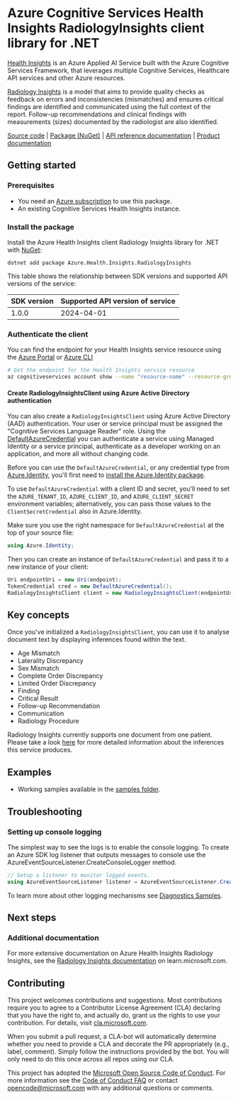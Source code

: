 # Azure Cognitive Services Health Insights RadiologyInsights client library for .NET

[Health Insights][health_insights] is an Azure Applied AI Service built with the Azure Cognitive Services Framework, that leverages multiple Cognitive Services, Healthcare API services and other Azure resources.

[Radiology Insights][radiology_insights_docs] is a model that aims to provide quality checks as feedback on errors and inconsistencies (mismatches) and ensures critical findings are identified and communicated using the full context of the report. Follow-up recommendations and clinical findings with measurements (sizes) documented by the radiologist are also identified.

[Source code](https://github.com/Azure/azure-sdk-for-net/tree/main/sdk/healthinsights/Azure.Health.Insights.RadiologyInsights/src) | [Package (NuGet)](https://www.nuget.org/packages/Azure.Health.Insights.RadiologyInsights/) | [API reference documentation](https://learn.microsoft.com/en-in/rest/api/cognitiveservices/healthinsights/radiology-insights) | [Product documentation](https://learn.microsoft.com/azure/azure-health-insights/radiology-insights/)
## Getting started

### Prerequisites

- You need an [Azure subscription][azure_sub] to use this package.
- An existing Cognitive Services Health Insights instance.

### Install the package

Install the Azure Health Insights client Radiology Insights library for .NET with [NuGet][nuget]:

```dotnetcli
dotnet add package Azure.Health.Insights.RadiologyInsights
```

This table shows the relationship between SDK versions and supported API versions of the service:

|SDK version|Supported API version of service |
|-------------|---------------|
|1.0.0 | 2024-04-01|

### Authenticate the client

You can find the endpoint for your Health Insights service resource using the [Azure Portal][azure_portal] or [Azure CLI][azure_cli]

```bash
# Get the endpoint for the Health Insights service resource
az cognitiveservices account show --name "resource-name" --resource-group "resource-group-name" --query "properties.endpoint"
```

#### Create RadiologyInsightsClient using Azure Active Directory authentication

You can also create a `RadiologyInsightsClient` using Azure Active Directory (AAD) authentication. Your user or service principal must be assigned the "Cognitive Services Language Reader" role.
Using the [DefaultAzureCredential] you can authenticate a service using Managed Identity or a service principal, authenticate as a developer working on an application, and more all without changing code.

Before you can use the `DefaultAzureCredential`, or any credential type from [Azure.Identity][azure_identity], you'll first need to [install the Azure.Identity package][azure_identity_install].

To use `DefaultAzureCredential` with a client ID and secret, you'll need to set the `AZURE_TENANT_ID`, `AZURE_CLIENT_ID`, and `AZURE_CLIENT_SECRET` environment variables; alternatively, you can pass those values
to the `ClientSecretCredential` also in Azure.Identity.

Make sure you use the right namespace for `DefaultAzureCredential` at the top of your source file:

```C# Snippet:Age_Mismatch_SyncCreateWithDefaultAzureCredential
using Azure.Identity;
```

Then you can create an instance of `DefaultAzureCredential` and pass it to a new instance of your client:

```C# Snippet:Age_Mismatch_Sync_Tests_Samples_TokenCredential
Uri endpointUri = new Uri(endpoint);
TokenCredential cred = new DefaultAzureCredential();
RadiologyInsightsClient client = new RadiologyInsightsClient(endpointUri, cred);
```

## Key concepts

Once you've initialized a `RadiologyInsightsClient`, you can use it to analyse document text by displaying inferences found within the text.
* Age Mismatch
* Laterality Discrepancy
* Sex Mismatch
* Complete Order Discrepancy
* Limited Order Discrepancy
* Finding
* Critical Result
* Follow-up Recommendation
* Communication
* Radiology Procedure

Radiology Insights currently supports one document from one patient. Please take a look [here] for more detailed information about the inferences this service produces.

## Examples

- Working samples available in the [samples folder][sample_folder].

## Troubleshooting

### Setting up console logging

The simplest way to see the logs is to enable the console logging.
To create an Azure SDK log listener that outputs messages to console use the AzureEventSourceListener.CreateConsoleLogger method.

```C#
// Setup a listener to monitor logged events.
using AzureEventSourceListener listener = AzureEventSourceListener.CreateConsoleLogger();
```

To learn more about other logging mechanisms see [Diagnostics Samples][logging].

## Next steps

### Additional documentation

For more extensive documentation on Azure Health Insights Radiology Insights, see the [Radiology Insights documentation][radiology_insights_docs] on learn.microsoft.com.

## Contributing

This project welcomes contributions and suggestions. Most contributions require you to agree to a Contributor License Agreement (CLA) declaring that you have the right to, and actually do, grant us the rights to use your contribution. For details, visit [cla.microsoft.com][cla].

When you submit a pull request, a CLA-bot will automatically determine whether you need to provide a CLA and decorate the PR appropriately (e.g., label, comment). Simply follow the instructions provided by the bot. You will only need to do this once across all repos using our CLA.

This project has adopted the [Microsoft Open Source Code of Conduct][code_of_conduct]. For more information see the [Code of Conduct FAQ][coc_faq] or contact [opencode@microsoft.com][coc_contact] with any additional questions or comments.

<!-- LINKS -->
[azure_sub]: https://azure.microsoft.com/free/dotnet/
[nuget]: https://www.nuget.org
[azure_portal]: https://portal.azure.com
[azure_cli]: https://docs.microsoft.com/cli/azure
[health_insights]: https://learn.microsoft.com/azure/azure-health-insights/overview?branch=main
[style-guide-msft]: https://docs.microsoft.com/style-guide/capitalization
[style-guide-cloud]: https://aka.ms/azsdk/cloud-style-guide
[radiology_insights_docs]: https://learn.microsoft.com/azure/azure-health-insights/radiology-insights/
[code_of_conduct]: https://opensource.microsoft.com/codeofconduct/
[coc_faq]: https://opensource.microsoft.com/codeofconduct/faq/
[cla]: https://cla.microsoft.com
[logging]: https://github.com/Azure/azure-sdk-for-net/tree/main/sdk/core/Azure.Core/samples/Diagnostics.md
[coc_contact]: mailto:opencode@microsoft.com
[here]: https://learn.microsoft.com/azure/azure-health-insights/radiology-insights/inferences
[sample_folder]: https://github.com/Azure/azure-sdk-for-net/tree/main/sdk/healthinsights/Azure.Health.Insights.RadiologyInsights/samples
[azure_sub]: https://azure.microsoft.com/free
[nuget]: https://www.nuget.org
[azure_portal]:https://learn.microsoft.com/azure/search/search-create-service-portal
[azure_cli]:https://learn.microsoft.com/cli/azure
[azure_identity]: https://github.com/Azure/azure-sdk-for-net/blob/main/sdk/identity/Azure.Identity/README.md
[azure_identity_install]: https://github.com/Azure/azure-sdk-for-net/blob/main/sdk/identity/Azure.Identity/README.md#install-the-package
[DefaultAzureCredential]: https://github.com/Azure/azure-sdk-for-net/blob/main/sdk/identity/Azure.Identity/README.md#defaultazurecredential
